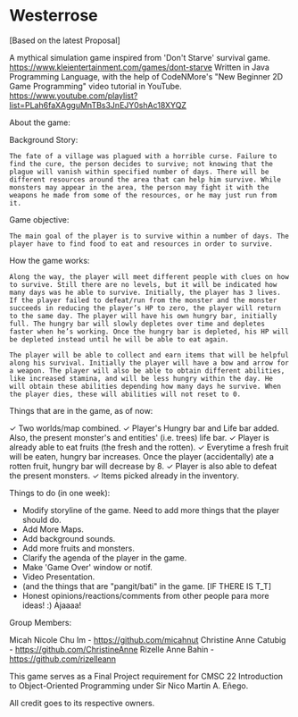 # Westerrose

[Based on the latest Proposal]

A mythical simulation game inspired from 'Don't Starve' survival game. https://www.kleientertainment.com/games/dont-starve 
Written in Java Programming Language, with the help of CodeNMore's "New Beginner 2D Game Programming" video tutorial in YouTube. https://www.youtube.com/playlist?list=PLah6faXAgguMnTBs3JnEJY0shAc18XYQZ 

About the game:

Background Story:

	The fate of a village was plagued with a horrible curse. Failure to find the cure, the person decides to survive; not knowing that the plague will vanish within specified number of days. There will be different resources around the area that can help him survive. While monsters may appear in the area, the person may fight it with the weapons he made from some of the resources, or he may just run from it.

Game objective:
	
	The main goal of the player is to survive within a number of days. The player have to find food to eat and resources in order to survive. 


How the game works:

	Along the way, the player will meet different people with clues on how to survive. Still there are no levels, but it will be indicated how many days was he able to survive. Initially, the player has 3 lives. If the player failed to defeat/run from the monster and the monster succeeds in reducing the player’s HP to zero, the player will return to the same day. The player will have his own hungry bar, initially full. The hungry bar will slowly depletes over time and depletes faster when he’s working. Once the hungry bar is depleted, his HP will be depleted instead until he will be able to eat again.

	The player will be able to collect and earn items that will be helpful along his survival. Initially the player will have a bow and arrow for a weapon. The player will also be able to obtain different abilities, like increased stamina, and will be less hungry within the day. He will obtain these abilities depending how many days he survive. When the player dies, these will abilities will not reset to 0.
  
Things that are in the game, as of now: 

  ✓ Two worlds/map combined. 
  ✓ Player's Hungry bar and Life bar added. Also, the present monster's and entities' (i.e. trees) life bar. 
  ✓ Player is already able to eat fruits (the fresh and the rotten). 
  ✓ Everytime a fresh fruit will be eaten, hungry bar increases. Once the player (accidentally) ate a rotten fruit, hungry bar will decrease by 8. 
  ✓ Player is also able to defeat the present monsters. 
  ✓ Items picked already in the inventory. 


Things to do (in one week):

  - Modify storyline of the game. Need to add more things that the player should do. 
  - Add More Maps.
  - Add background sounds. 
  - Add more fruits and monsters. 
  - Clarify the agenda of the player in the game. 
  - Make 'Game Over' window or notif. 
  - Video Presentation. 
  - (and the things that are "pangit/bati" in the game. [IF THERE IS T_T] 
  - Honest opinions/reactions/comments from other people para more ideas! :) Ajaaaa!


Group Members: 

Micah Nicole Chu Im - https://github.com/micahnut
Christine Anne Catubig - https://github.com/ChristineAnne
Rizelle Anne Bahin - https://github.com/rizelleann 

This game serves as a Final Project requirement for CMSC 22 Introduction to Object-Oriented Programming under Sir Nico Martin A. Eñego. 

All credit goes to its respective owners.
